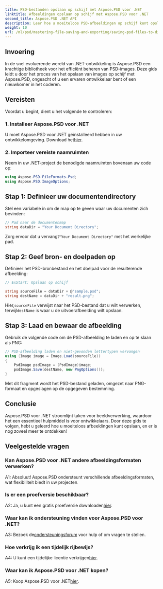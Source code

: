 ```yaml
---
title: PSD-bestanden opslaan op schijf met Aspose.PSD voor .NET
linktitle: Afbeeldingen opslaan op schijf met Aspose.PSD voor .NET
second_title: Aspose.PSD .NET API
description: Leer hoe u moeiteloos PSD-afbeeldingen op schijf kunt opslaan door een stapsgewijze handleiding te volgen. Of u nu PSD-bestanden naar verschillende afbeeldingsformaten converteert of complexe afbeeldingsactiva beheert.
weight: 10
url: /nl/psd/mastering-file-saving-and-exporting/saving-psd-files-to-disk/
---
```

## Invoering

In de snel evoluerende wereld van .NET-ontwikkeling is Aspose.PSD een krachtige bibliotheek voor het efficiënt beheren van PSD-images. Deze gids leidt u door het proces van het opslaan van images op schijf met Aspose.PSD, ongeacht of u een ervaren ontwikkelaar bent of een nieuwkomer in het coderen. 

## Vereisten

Voordat u begint, dient u het volgende te controleren:

### 1. Installeer Aspose.PSD voor .NET

 U moet Aspose.PSD voor .NET geïnstalleerd hebben in uw ontwikkelomgeving. Download het[hier](https://releases.aspose.com/psd/net/).

### 2. Importeer vereiste naamruimten

Neem in uw .NET-project de benodigde naamruimten bovenaan uw code op:

```csharp
using Aspose.PSD.FileFormats.Psd;
using Aspose.PSD.ImageOptions;
```

## Stap 1: Definieer uw documentendirectory

Stel een variabele in om de map op te geven waar uw documenten zich bevinden:

```csharp
// Pad naar de documentenmap
string dataDir = "Your Document Directory";
```

 Zorg ervoor dat u vervangt`"Your Document Directory"` met het werkelijke pad.

## Stap 2: Geef bron- en doelpaden op

Definieer het PSD-bronbestand en het doelpad voor de resulterende afbeelding:

```csharp
// ExStart: Opslaan op schijf

string sourceFile = dataDir + @"sample.psd";
string destName = dataDir + "result.png";
```

 Hier,`sourceFile` verwijst naar het PSD-bestand dat u wilt verwerken, terwijl`destName` is waar u de uitvoerafbeelding wilt opslaan.

## Stap 3: Laad en bewaar de afbeelding

Gebruik de volgende code om de PSD-afbeelding te laden en op te slaan als PNG:

```csharp
// PSD-afbeelding laden en niet-gevonden lettertypen vervangen
using (Image image = Image.Load(sourceFile))
{
    PsdImage psdImage = (PsdImage)image;
    psdImage.Save(destName, new PngOptions());
}
```

Met dit fragment wordt het PSD-bestand geladen, omgezet naar PNG-formaat en opgeslagen op de opgegeven bestemming. 

## Conclusie

Aspose.PSD voor .NET stroomlijnt taken voor beeldverwerking, waardoor het een essentieel hulpmiddel is voor ontwikkelaars. Door deze gids te volgen, hebt u geleerd hoe u moeiteloos afbeeldingen kunt opslaan, en er is nog zoveel meer te ontdekken!

## Veelgestelde vragen

### Kan Aspose.PSD voor .NET andere afbeeldingsformaten verwerken?

A1: Absoluut! Aspose.PSD ondersteunt verschillende afbeeldingsformaten, wat flexibiliteit biedt in uw projecten.

### Is er een proefversie beschikbaar?

A2: Ja, u kunt een gratis proefversie downloaden[hier](https://releases.aspose.com/).

### Waar kan ik ondersteuning vinden voor Aspose.PSD voor .NET?

 A3: Bezoek de[ondersteuningsforum](https://forum.aspose.com/c/psd/34) voor hulp of om vragen te stellen.

### Hoe verkrijg ik een tijdelijk rijbewijs?

 A4: U kunt een tijdelijke licentie verkrijgen[hier](https://purchase.conholdate.com/temporary-license/).

### Waar kan ik Aspose.PSD voor .NET kopen?

 A5: Koop Aspose.PSD voor .NET[hier](https://purchase.conholdate.com/buy).